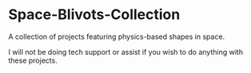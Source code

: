 # Space-Blivots-Collection
A collection of projects featuring physics-based shapes in space.

I will not be doing tech support or assist if you wish to do anything with these projects.
